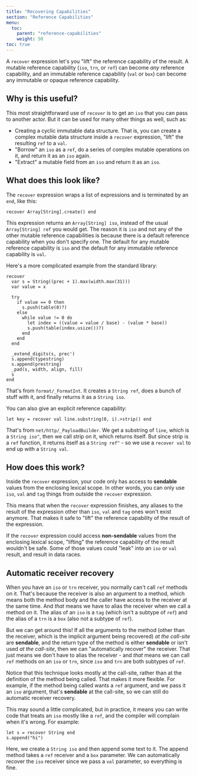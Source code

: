 ```yaml
---
title: "Recovering Capabilities"
section: "Reference Capabilities"
menu:
  toc:
    parent: "reference-capabilities"
    weight: 50
toc: true
---
```


A `recover` expression let's you "lift" the reference capability of the result. A mutable reference capability (`iso`, `trn`, or `ref`) can become _any_ reference capability, and an immutable reference capability (`val` or `box`) can become any immutable or opaque reference capability.

## Why is this useful?

This most straightforward use of `recover` is to get an `iso` that you can pass to another actor. But it can be used for many other things as well, such as:

* Creating a cyclic immutable data structure. That is, you can create a complex mutable data structure inside a `recover` expression, "lift" the resulting `ref` to a `val`.
* "Borrow" an `iso` as a `ref`, do a series of complex mutable operations on it, and return it as an `iso` again.
* "Extract" a mutable field from an `iso` and return it as an `iso`.

## What does this look like?

The `recover` expression wraps a list of expressions and is terminated by an `end`, like this:

```pony
recover Array[String].create() end
```

This expression returns an `Array[String] iso`, instead of the usual `Array[String] ref` you would get. The reason it is `iso` and not any of the other mutable reference capabilities is because there is a default reference capability when you don't specify one. The default for any mutable reference capability is `iso` and the default for any immutable reference capability is `val`.

Here's a more complicated example from the standard library:

```pony
recover
  var s = String((prec + 1).max(width.max(31)))
  var value = x

  try
    if value == 0 then
      s.push(table(0)?)
    else
      while value != 0 do
        let index = ((value = value / base) - (value * base))
        s.push(table(index.usize())?)
      end
    end
  end

  _extend_digits(s, prec')
  s.append(typestring)
  s.append(prestring)
  _pad(s, width, align, fill)
  s
end
```

That's from `format/_FormatInt`. It creates a `String ref`, does a bunch of stuff with it, and finally returns it as a `String iso`.

You can also give an explicit reference capability:

```pony
let key = recover val line.substring(0, i).>strip() end
```

That's from `net/http/_PayloadBuilder`. We get a substring of `line`, which is a `String iso^`, then we call strip on it, which returns itself. But since strip is a `ref` function, it returns itself as a `String ref^` - so we use a `recover val` to end up with a `String val`.

## How does this work?

Inside the `recover` expression, your code only has access to __sendable__ values from the enclosing lexical scope. In other words, you can only use `iso`, `val` and `tag` things from outside the `recover` expression.

This means that when the `recover` expression finishes, any aliases to the result of the expression other than `iso`, `val` and `tag` ones won't exist anymore. That makes it safe to "lift" the reference capability of the result of the expression.

If the `recover` expression could access __non-sendable__ values from the enclosing lexical scope, "lifting" the reference capability of the result wouldn't be safe. Some of those values could "leak" into an `iso` or `val` result, and result in data races.

## Automatic receiver recovery

When you have an `iso` or `trn` receiver, you normally can't call `ref` methods on it. That's because the receiver is also an argument to a method, which means both the method body and the caller have access to the receiver at the same time. And _that_ means we have to alias the receiver when we call a method on it. The alias of an `iso` is a `tag` (which isn't a subtype of `ref`) and the alias of a `trn` is a `box` (also not a subtype of `ref`).

But we can get around this! If all the arguments to the method (other than the receiver, which is the implicit argument being recovered) _at the call-site_ are __sendable__, and the return type of the method is either __sendable__ or isn't used _at the call-site_, then we can "automatically recover" the receiver. That just means we don't have to alias the receiver - and _that_ means we can call `ref` methods on an `iso` or `trn`, since `iso` and `trn` are both subtypes of `ref`.

Notice that this technique looks mostly at the call-site, rather than at the definition of the method being called. That makes it more flexible. For example, if the method being called wants a `ref` argument, and we pass it an `iso` argument, that's __sendable__ at the call-site, so we can still do automatic receiver recovery.

This may sound a little complicated, but in practice, it means you can write code that treats an `iso` mostly like a `ref`, and the compiler will complain when it's wrong. For example:

```pony
let s = recover String end
s.append("hi")
```

Here, we create a `String iso` and then append some text to it. The append method takes a `ref` receiver and a `box` parameter. We can automatically recover the `iso` receiver since we pass a `val` parameter, so everything is fine.
